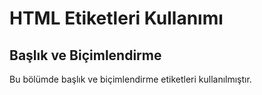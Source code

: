 <h1>HTML Etiketleri Kullanımı</h1>

<h2>Başlık ve Biçimlendirme</h2>
<p>Bu bölümde başlık ve biçimlendirme etiketleri kullanılmıştır.</p>
